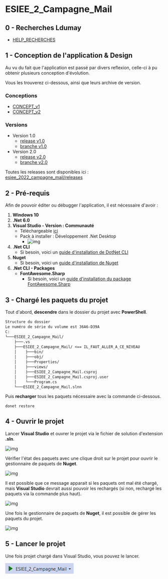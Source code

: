# ESIEE_2_Campagne_Mail

## 0 - Recherches Ldumay

- [HELP_RECHERCHES](HELP_RECHERCHES.md)

## 1 - Conception de l'application & Design

Au vu du fait que l'application est passé par divers reflexion, celle-ci à pu obtenir plusieurs conception d'évolution.

Vous les trouverez ci-dessous, ainsi que leurs archive de version.

### Conceptions

- [CONCEPT_v1](CONCEPT_v1.md)
- [CONCEPT_v2](CONCEPT_v2.md)

### Versions

- Version 1.0
  - [release v1.0](https://github.com/ldumay/esiee_2022_campagne_mail/releases/tag/v1.0)
  - [branche v1.0](https://github.com/ldumay/esiee_2022_campagne_mail/tree/v1.0)
- Version 2.0
  - [release v2.0](https://github.com/ldumay/esiee_2022_campagne_mail/releases/tag/v2.0)
  - [branche v2.0](https://github.com/ldumay/esiee_2022_campagne_mail/tree/v2.0)

Toutes les releases sont disponibles ici : [esiee_2022_campagne_mail/releases](https://github.com/ldumay/esiee_2022_campagne_mail/releases) 

## 2 - Pré-requis

Afin de pouvoir éditer ou débugger l'application, il est nécessaire d'avoir :

1. **Windows 10**
2. **.Net 6.0**
3. **Visual Studio - Version : Communauté**
    - Téléchargeable [ici](https://visualstudio.microsoft.com/fr/downloads/)
    - Pack à installer : Développement .Net Desktop
      - ![img](_img/Visual_Studio_Installer.png)
4. **.Net CLI**
    - Si besoin, voici un [guide d'installation de DotNet CLI](Install_DotNet_CLI.md)
5. **Nuget**
    - Si besoin, voici un [guide d'installation de Nuget](Install_Nuget.md)
6. **.Net CLI - Packages**
    - **FontAwesome.Sharp**
        - Si besoin, voici un [guide d'installation du package FontAwesome.Sharp](Install_DotNet_CLI_FontAwesome_Sharp.md)

## 3 - Chargé les paquets du projet

Tout d'abord, **descendre** dans le dossier du projet avec **PowerShell**.

```
Structure du dossier
Le numéro de série du volume est 36A6-D39A
C:
└───ESIEE_2_Campagne_Mail/
    ├───.vs
    ├───ESIEE_2_Campagne_Mail/ <== IL_FAUT_ALLER_A_CE_NIVEAU
    │    ├───bin/
    │    ├───obj/
    │    ├───Properties/
    │    ├───views/
    │    ├───ESIEE_2_Campagne_Mail.csproj
    │    ├───ESIEE_2_Campagne_Mail.csproj.user
    │    └───Program.cs
    └───ESIEE_2_Campagne_Mail.slnn
```

Puis **recharger** tous les paquets nécessaire avec la commande ci-dessous.

```
donet restore
```

## 4 - Ouvrir le projet

Lancer **Visual Studio** et ouvrer le projet via le fichier de solution d'extension **.sln**.

![img](_img/004.png)

Vérifier l'état des paquets avec une clique droit sur le projet pour ouvrir le gestionnaire de paquets de **Nuget**.

![img](_img/005.png)

Il est possible que ce message apparait si les paquets ont mal été chargé, mais **Visual Studio** devrait aussi pouvoir les rechargés (si non, rechargé les paquets via la commande plus haut).

![img](_img/006.png)

Une fois le gestionnaire de paquets de **Nuget**, il est possible de gérer les paquets du projet.

![img](_img/007.png)

## 5 - Lancer le projet

Une fois projet chargé dans Visual Studio, vous pouvez le lancer.

![img](_img/start.png)